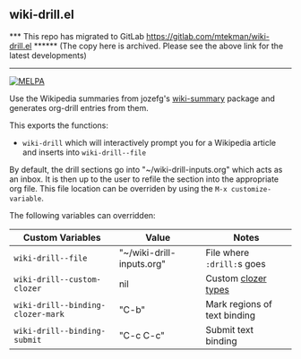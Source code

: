 ## wiki-drill.el

*** This repo has migrated to GitLab
https://gitlab.com/mtekman/wiki-drill.el
****** (The copy here is archived. Please see the above link for the latest developments)

********



[![MELPA](http://melpa.org/packages/wiki-drill-badge.svg)](http://melpa.org/#/wiki-drill)

Use the Wikipedia summaries from jozefg's [wiki-summary](https://github.com/jozefg/wiki-summary.el) package and generates 
org-drill entries from them.

This exports the functions:

 * `wiki-drill` which will interactively prompt you for a Wikipedia article and inserts into `wiki-drill--file`

By default, the drill sections go into "~/wiki-drill-inputs.org" which acts as an inbox. It is then up to the user to refile the section into the appropriate org file. 
This file location can be overriden by using the `M-x customize-variable`.

The following variables can overridden:

 | Custom Variables | Value | Notes
 |------------------|-------|-------
 | `wiki-drill--file` | "~/wiki-drill-inputs.org" | File where `:drill:`s goes
 | `wiki-drill--custom-clozer` | nil | Custom [clozer types](https://orgmode.org/worg/org-contrib/org-drill.html) 
 | `wiki-drill--binding-clozer-mark` | "C-b" | Mark regions of text binding
 | `wiki-drill--binding-submit` | "C-c C-c" | Submit text binding
